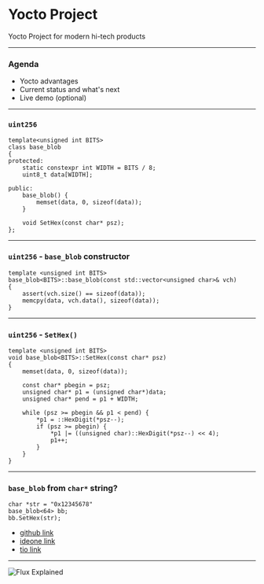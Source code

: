 # Yocto Project

Yocto Project for modern hi-tech products

---

### Agenda

- Yocto advantages
- Current status and what's next
- Live demo (optional)

---

### `uint256`

```
template<unsigned int BITS>
class base_blob
{
protected:
    static constexpr int WIDTH = BITS / 8;
    uint8_t data[WIDTH];

public:
    base_blob() {
        memset(data, 0, sizeof(data));
    }

    void SetHex(const char* psz);
};
```

---

### `uint256` - `base_blob` constructor

```
template <unsigned int BITS>
base_blob<BITS>::base_blob(const std::vector<unsigned char>& vch)
{
    assert(vch.size() == sizeof(data));
    memcpy(data, vch.data(), sizeof(data));
}
```

---

### `uint256` - `SetHex()`
```
template <unsigned int BITS>
void base_blob<BITS>::SetHex(const char* psz)
{
    memset(data, 0, sizeof(data));

    const char* pbegin = psz;
    unsigned char* p1 = (unsigned char*)data;
    unsigned char* pend = p1 + WIDTH;

    while (psz >= pbegin && p1 < pend) {
        *p1 = ::HexDigit(*psz--);
        if (psz >= pbegin) {
            *p1 |= ((unsigned char)::HexDigit(*psz--) << 4);
            p1++;
        }
    }
}
```

---

### `base_blob` from `char*` string?

```
char *str = "0x12345678"
base_blob<64> bb;
bb.SetHex(str);
```

- [github link](https://github.com/kostaz/playground/blob/master/cpp/convert_bytes_to_string.cpp)
- [ideone link](https://ideone.com/CeDilU)
- [tio link](https://tio.run/##tVVNb9swDL37V3DYENv5zpqkXZvksst22qG9FUUgy3RizJE8WTbSFfnryyhFTl2s38B0eBAl6pF8omye5z2eMbHa7z@mgmdljDBLZaEVss3Cu1@rkGupmiuFjlOh@@uF5w0G8FVu8jRjOpXi3NirTgfWuCWiPs9z6Eln0Z7Z/i7yUkOwZirucRljHNpTJTGeLTXETLPrG5jD3XDLki4Mt9GpwbGdT6a7C8fzo9REZM9@gv7gGAMm03ESnbLE@HmDdtuDNuUoKlQaUo2KAkQZQoG/ShQcQSbH4KkAheRY0KqKUfXp7MDTuMmpPpzp2xwF2yBcLTzS4PycIqZiBd9we6lVwKUoNFy1KEqEq1R0obGCIu5CJGUGyWXOOBbzhGUFht6dBzSadKq68NwiqcodCyfFjJIbll@PplYhf@h3wR8Z@GzgxMDYwMTA1MCp37VcLw3/zHh/McAMRAa4gdgAGkj8nctMVX2FBaoKg8DW1nM1h@2T0PkkUkFwRaVTqm73wlgf5gc5jNHphNb37phjfRUVy@hc4MwwaKe6JjYjTSCouSw1tFq1suGDginVvCzWy4jxn4EPfpPlwZ7TlgIvFuMbcnvBqzWa1F47pwrqUgl7f7t/Wu/wjEBLcNf8hmZLRZYKhOd6ruLr5/rLpeZOkXNfWdmCsAvWogsx81pCWwFpDxtmnB7rUqyWNHVqUrHvHgeh75ViSrHb5rO0mt1HfkQ4SzDwmg30ig@JU8bWQY5OHBvKBVgePhhSzRxtexEYYuhAkf5GmVgrDJ94Y6@hCsPjaydnLunjOJsds6KpXafryf6D1JbbdeZ7BW9w1KUtoHpOeDB/jU5nNCI6YJGs8ImrqN6qjWvzIbXvfv@HJxlbFfseec05xRv/BQ)

---

![Flux Explained](https://facebook.github.io/flux/img/flux-simple-f8-diagram-explained-1300w.png)
